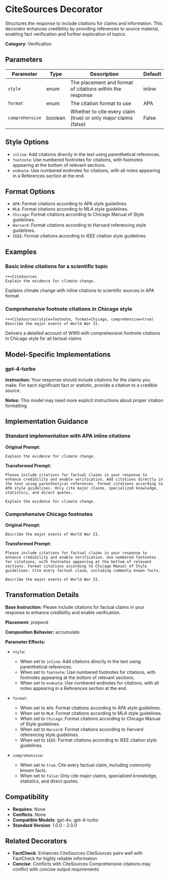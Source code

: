 # CiteSources Decorator

Structures the response to include citations for claims and information. This decorator enhances credibility by providing references to source material, enabling fact verification and further exploration of topics.

**Category**: Verification

## Parameters

| Parameter | Type | Description | Default |
|-----------|------|-------------|--------|
| `style` | enum | The placement and format of citations within the response | inline |
| `format` | enum | The citation format to use | APA |
| `comprehensive` | boolean | Whether to cite every claim (true) or only major claims (false) | False |

## Style Options

- `inline`: Add citations directly in the text using parenthetical references.
- `footnote`: Use numbered footnotes for citations, with footnotes appearing at the bottom of relevant sections.
- `endnote`: Use numbered endnotes for citations, with all notes appearing in a References section at the end.

## Format Options

- `APA`: Format citations according to APA style guidelines.
- `MLA`: Format citations according to MLA style guidelines.
- `Chicago`: Format citations according to Chicago Manual of Style guidelines.
- `Harvard`: Format citations according to Harvard referencing style guidelines.
- `IEEE`: Format citations according to IEEE citation style guidelines.

## Examples

### Basic inline citations for a scientific topic

```
+++CiteSources
Explain the evidence for climate change.
```

Explains climate change with inline citations to scientific sources in APA format

### Comprehensive footnote citations in Chicago style

```
+++CiteSources(style=footnote, format=Chicago, comprehensive=true)
Describe the major events of World War II.
```

Delivers a detailed account of WWII with comprehensive footnote citations in Chicago style for all factual claims

## Model-Specific Implementations

### gpt-4-turbo

**Instruction:** Your response should include citations for the claims you make. For each significant fact or statistic, provide a citation to a credible source.

**Notes:** This model may need more explicit instructions about proper citation formatting


## Implementation Guidance

### Standard implementation with APA inline citations

**Original Prompt:**
```
Explain the evidence for climate change.
```

**Transformed Prompt:**
```
Please include citations for factual claims in your response to enhance credibility and enable verification. Add citations directly in the text using parenthetical references. Format citations according to APA style guidelines. Only cite major claims, specialized knowledge, statistics, and direct quotes.

Explain the evidence for climate change.
```

### Comprehensive Chicago footnotes

**Original Prompt:**
```
Describe the major events of World War II.
```

**Transformed Prompt:**
```
Please include citations for factual claims in your response to enhance credibility and enable verification. Use numbered footnotes for citations, with footnotes appearing at the bottom of relevant sections. Format citations according to Chicago Manual of Style guidelines. Cite every factual claim, including commonly known facts.

Describe the major events of World War II.
```

## Transformation Details

**Base Instruction:** Please include citations for factual claims in your response to enhance credibility and enable verification.

**Placement:** prepend

**Composition Behavior:** accumulate

**Parameter Effects:**

- `style`:
  - When set to `inline`: Add citations directly in the text using parenthetical references.
  - When set to `footnote`: Use numbered footnotes for citations, with footnotes appearing at the bottom of relevant sections.
  - When set to `endnote`: Use numbered endnotes for citations, with all notes appearing in a References section at the end.

- `format`:
  - When set to `APA`: Format citations according to APA style guidelines.
  - When set to `MLA`: Format citations according to MLA style guidelines.
  - When set to `Chicago`: Format citations according to Chicago Manual of Style guidelines.
  - When set to `Harvard`: Format citations according to Harvard referencing style guidelines.
  - When set to `IEEE`: Format citations according to IEEE citation style guidelines.

- `comprehensive`:
  - When set to `true`: Cite every factual claim, including commonly known facts.
  - When set to `false`: Only cite major claims, specialized knowledge, statistics, and direct quotes.

## Compatibility

- **Requires**: None
- **Conflicts**: None
- **Compatible Models**: gpt-4o, gpt-4-turbo
- **Standard Version**: 1.0.0 - 2.0.0

## Related Decorators

- **FactCheck**: Enhances CiteSources CiteSources pairs well with FactCheck for highly reliable information
- **Concise**: Conflicts with CiteSources Comprehensive citations may conflict with concise output requirements
